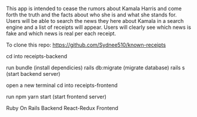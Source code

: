 This app is intended to cease the rumors about Kamala Harris and come forth the truth and the facts about who she is and what she stands for. Users will be able to search the news they here about Kamala in a search engine and a list of receipts will appear. Users will clearly see which news is fake and which news is real per each receipt. 

To clone this repo:
https://github.com/Sydnee510/known-receipts

cd into 
receipts-backend

run 
bundle (install dependicies)
rails db:migrate (migrate database)
rails s (start backend server)

open a new terminal
cd into 
receipts-frontend

run 
npm yarn start (start frontend server)

Ruby On Rails Backend
React-Redux Frontend 